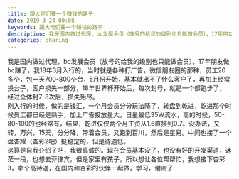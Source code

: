 ```yaml
---
title: 跟大佬们要一个赚钱的路子
date: 2019-3-24 00:08
keywords: 跟大佬们要一个赚钱的路子
description: 我是国内做过代理，bc发展会员（放号的给我的级别也只能做会员），17年朋友做bc赚了，我18年3月入行的，当时就是各种打广告，微信朋友圈的那种，员工20多个，包一天700-800个台，5月份开始，基本就出不了什么客户了，再加上经常换台子，客
categories: sharing
---
```

<td class="t_f" id="postmessage_3294416">

我是国内做过代理，bc发展会员（放号的给我的级别也只能做会员），17年朋友做bc赚了，我18年3月入行的，当时就是各种打广告，微信朋友圈的那种，员工20多个，包一天700-800个台，5月份开始，基本就出不了什么客户了，再加上经常换台子，客户损失一部分，18年世界杯开始后，每次封号，就是一个都跑步了，经过全体封7-8次后，损失殆尽。<br/>
刚入行的时候，做的是钱汇，一个月会员分分玩法降了，转盘到乾进，乾进那个时候员工都已经是熟手，加上广告投放量大，日量最低35W流水，高的时候，50-80-100的也经常有，结果，乾进仅仅两个月工资从1.6直接到0.7。没办法，又转，万兴，15天，分分降，带着会员，又跑到百川，然后是星易。中间也接了一个盘杏耀（杏彩2吧）挺稳定的，但是待遇低。<br/>
这算是自我介绍了吧，我很真诚的。现在会员基本没了，也没有好的开发渠道，迷茫一段，也想去菲律宾，但是家里有孩子，所以想让各位帮帮忙，我想接下杏彩3，拿个高待遇，在国内和杏彩的伙伴一起做，学习，谢谢了<br/>
<br/>
</td>
